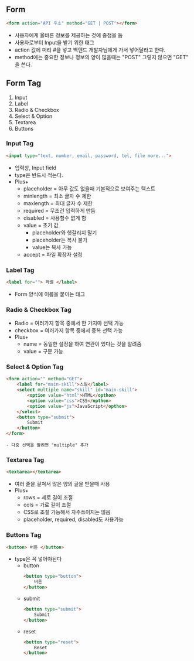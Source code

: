 ## Form
  ```html
  <form action="API 주소" method="GET | POST"></form>
  ```
  - 사용자에게 올바른 정보를 제공하는 것에 중점을 둠
  - 사용자로부터 Input을 받기 위한 태그
  - action 값에 미리 #을 넣고 백엔드 개발자님에게 가서 넣어달라고 한다.
  - method에는 중요한 정보나 정보의 양이 많을때는 "POST" 그렇지 않으면 "GET" 을 쓴다.
## Form Tag
  1. Input
  2. Label
  3. Radio & Checkbox
  4. Select & Option
  5. Textarea
  6. Buttons
### Input Tag
  ```html
  <input type="text, number, email, password, tel, file more...">
  ```
  - 입력창, Input field
  - type은 반드시 적는다.
  - Plus+
      - placeholder = 아무 값도 없을때 기본적으로 보여주는 텍스트
      - minlength = 최소 글자 수 제한
      - maxlength = 최대 글자 수 제한
      - required = 무조건 입력하게 만듬
      - disabled = 사용할수 없게 함
      - value = 초기 값
        - placeholder와 헷갈리지 말기
        - placeholder는 복사 불가
        - value는 복사 가능
      - accept = 파일 확장자 설정
### Label Tag
  ```html
  <label for=""> 라벨 </label>
  ```
  - Form 양식에 이름을 붙이는 태그
### Radio & Checkbox Tag
  - Radio = 여러가지 항목 중에서 한 가지마 선택 가능
  - checkbox = 여러가지 항목 중에서 중복 선택 가능
  - Plus+
      - name = 동일한 설정을 하여 연관이 있다는 것을 알려줌
      - value = 구분 가능
### Select & Option Tag
  ```html
  <form action="" method="GET">
      <label for="main-skill">스킬</label>
      <select multiple name="skill" id="main-skill">
          <option value="html">HTML</opthon>
          <option value="css">CSS</opthon>
          <option value="js">JavaScript</opthon>
      </select>
      <button type="submit">
          Submit
      </button>
  </form>
  ```
    - 다중 선택을 할려면 "multiple" 추가
### Textarea Tag
  ```html
  <textarea></textarea>
  ```
  - 여러 줄을 걸쳐서 많은 양의 글을 받을때 사용
  - Plus+
    - rows = 세로 길이 조절
    - cols = 가로 길이 조절
    - CSS로 조절 가능해서 자주쓰이지는 않음
    - placeholder, required, disabled도 사용가능
### Buttons Tag
  ```html
  <button> 버튼 </button>
  ```
  - type은 꼭 넣어야된다
    - button
      ```html
      <button type="button">
          버튼
      </button>
      ```
    - submit
      ```html
      <button type="submit">
          Submit
      </button>
      ```
    - reset
      ```html
      <button type="reset">
          Reset
      </button>
      ```